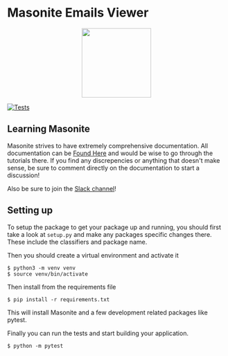 
# Masonite Emails Viewer
<p align="center">
<img src="https://i.imgur.com/rEXcoMn.png" width="160px">
</p>

[![Tests](https://github.com/girardinsamuel/masonite-emails-viewer/workflows/Test%20Application/badge.svg)](https://github.com/girardinsamuel/masonite-emails-viewer/actions?query=workflow%3A%22Test+Application%22)

## Learning Masonite

Masonite strives to have extremely comprehensive documentation. All documentation can be [Found Here](https://masoniteframework.gitbooks.io/docs/content/) and would be wise to go through the tutorials there. If you find any discrepencies or anything that doesn't make sense, be sure to comment directly on the documentation to start a discussion!

Also be sure to join the [Slack channel](https://masoniteframework.gitbooks.io/docs/content/)!

## Setting up

To setup the package to get your package up and running, you should first take a look at `setup.py` and make any packages specific changes there. These include the classifiers and package name.

Then you should create a virtual environment and activate it

```
$ python3 -m venv venv
$ source venv/bin/activate
```

Then install from the requirements file

```
$ pip install -r requirements.txt
```

This will install Masonite and a few development related packages like pytest.

Finally you can run the tests and start building your application.

```
$ python -m pytest
```
